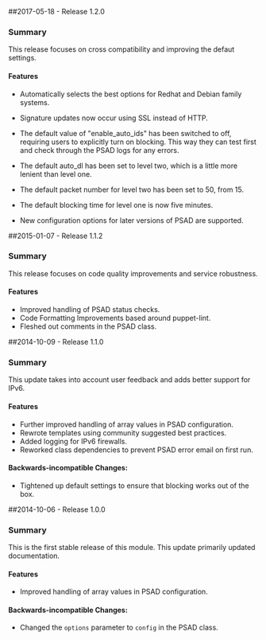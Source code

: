 ##2017-05-18 - Release 1.2.0

### Summary

This release focuses on cross compatibility and improving the defaut settings.

#### Features

- Automatically selects the best options for Redhat and Debian family systems.

- Signature updates now occur using SSL instead of HTTP.

- The default value of "enable_auto_ids" has been switched to off, requiring
  users to explicitly turn on blocking. This way they can test first and check
  through the PSAD logs for any errors.

- The default auto_dl has been set to level two, which is a little more lenient than
  level one.

- The default packet number for level two has been set to 50, from 15.

- The default blocking time for level one is now five minutes.

- New configuration options for later versions of PSAD are supported.


##2015-01-07 - Release 1.1.2

### Summary

This release focuses on code quality improvements and service robustness.

#### Features

- Improved handling of PSAD status checks.
- Code Formatting Improvements based around puppet-lint.
- Fleshed out comments in the PSAD class.



##2014-10-09 - Release 1.1.0

### Summary

This update takes into account user feedback and adds better support for IPv6.

#### Features

- Further improved handling of array values in PSAD configuration.
- Rewrote templates using community suggested best practices.
- Added logging for IPv6 firewalls.
- Reworked class dependencies to prevent PSAD error email on first run.

#### Backwards-incompatible Changes:

- Tightened up default settings to ensure that blocking works out of the box.



##2014-10-06 - Release 1.0.0

### Summary

This is the first stable release of this module. This update primarily updated
documentation.

#### Features

- Improved handling of array values in PSAD configuration.

#### Backwards-incompatible Changes:

- Changed the `options` parameter to `config` in the PSAD class.
